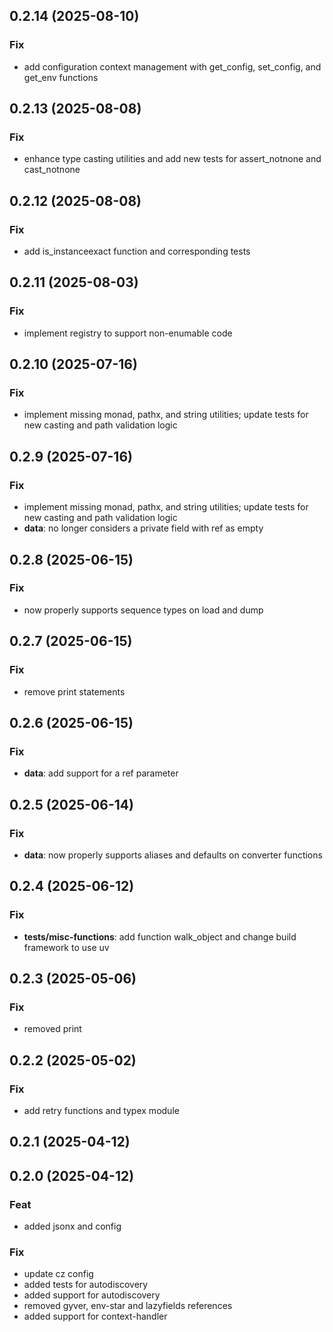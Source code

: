 ## 0.2.14 (2025-08-10)

### Fix

- add configuration context management with get_config, set_config, and get_env functions

## 0.2.13 (2025-08-08)

### Fix

- enhance type casting utilities and add new tests for assert_notnone and cast_notnone

## 0.2.12 (2025-08-08)

### Fix

- add is_instanceexact function and corresponding tests

## 0.2.11 (2025-08-03)

### Fix

- implement registry to support non-enumable code

## 0.2.10 (2025-07-16)

### Fix

- implement missing monad, pathx, and string utilities; update tests for new casting and path validation logic

## 0.2.9 (2025-07-16)

### Fix

- implement missing monad, pathx, and string utilities; update tests for new casting and path validation logic
- **data**: no longer considers a private field with ref as empty

## 0.2.8 (2025-06-15)

### Fix

- now properly supports sequence types on load and dump

## 0.2.7 (2025-06-15)

### Fix

- remove print statements

## 0.2.6 (2025-06-15)

### Fix

- **data**: add support for a ref parameter

## 0.2.5 (2025-06-14)

### Fix

- **data**: now properly supports aliases and defaults on converter functions

## 0.2.4 (2025-06-12)

### Fix

- **tests/misc-functions**: add function walk_object and change build framework to use uv

## 0.2.3 (2025-05-06)

### Fix

- removed print

## 0.2.2 (2025-05-02)

### Fix

- add retry functions and typex module

## 0.2.1 (2025-04-12)

## 0.2.0 (2025-04-12)

### Feat

- added jsonx and config

### Fix

- update cz config
- added tests for autodiscovery
- added support for autodiscovery
- removed gyver, env-star and lazyfields references
- added support for context-handler
